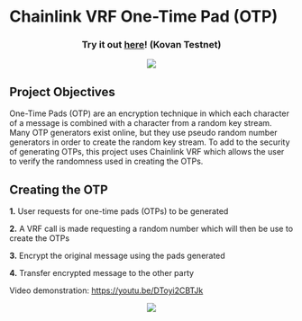 # Chainlink VRF One-Time Pad (OTP)

<h3 align="center">Try it out <a href="https://chainlinkotp.privkey.io">here</a>! (Kovan Testnet)</h3>

<p align="center">
  <img src="./images/OTP_center.png" />
</p>

## Project Objectives

One-Time Pads (OTP) are an encryption technique in which each character of a message is combined with a character from a random key stream. Many OTP generators exist online, but they use pseudo random number generators in order to create the random key stream. To add to the security of generating OTPs, this project uses Chainlink VRF which allows the user to verify the randomness used in creating the OTPs.

## Creating the OTP

**1.** User requests for one-time pads (OTPs) to be generated

**2.** A VRF call is made requesting a random number which will then be use to create the OTPs

**3.** Encrypt the original message using the pads generated

**4.** Transfer encrypted message to the other party

Video demonstration: https://youtu.be/DToyi2CBTJk

<p align="center">
  <img src="./images/Chainlink_OTP_Overview.png" />
</p>
